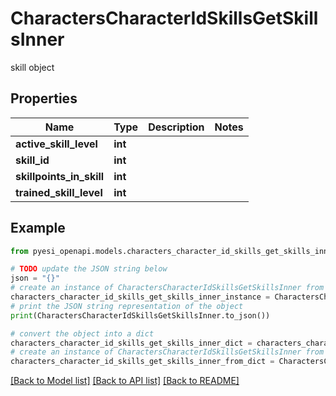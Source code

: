 # CharactersCharacterIdSkillsGetSkillsInner

skill object

## Properties

Name | Type | Description | Notes
------------ | ------------- | ------------- | -------------
**active_skill_level** | **int** |  | 
**skill_id** | **int** |  | 
**skillpoints_in_skill** | **int** |  | 
**trained_skill_level** | **int** |  | 

## Example

```python
from pyesi_openapi.models.characters_character_id_skills_get_skills_inner import CharactersCharacterIdSkillsGetSkillsInner

# TODO update the JSON string below
json = "{}"
# create an instance of CharactersCharacterIdSkillsGetSkillsInner from a JSON string
characters_character_id_skills_get_skills_inner_instance = CharactersCharacterIdSkillsGetSkillsInner.from_json(json)
# print the JSON string representation of the object
print(CharactersCharacterIdSkillsGetSkillsInner.to_json())

# convert the object into a dict
characters_character_id_skills_get_skills_inner_dict = characters_character_id_skills_get_skills_inner_instance.to_dict()
# create an instance of CharactersCharacterIdSkillsGetSkillsInner from a dict
characters_character_id_skills_get_skills_inner_from_dict = CharactersCharacterIdSkillsGetSkillsInner.from_dict(characters_character_id_skills_get_skills_inner_dict)
```
[[Back to Model list]](../README.md#documentation-for-models) [[Back to API list]](../README.md#documentation-for-api-endpoints) [[Back to README]](../README.md)


